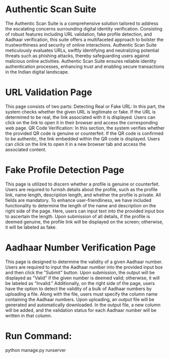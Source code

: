 # Authentic Scan Suite
The Authentic Scan Suite is a comprehensive solution tailored to address the escalating concerns surrounding digital identity verification. Consisting of robust features including URL validation, fake profile detection, and Aadhaar verification, this suite offers a multifaceted approach to bolster the trustworthiness and security of online interactions. Authentic Scan Suite meticulously evaluates URLs, swiftly identifying and neutralizing potential threats such as phishing attacks, thereby safeguarding users against malicious online activities. Authentic Scan Suite ensures reliable identity authentication processes, enhancing trust and enabling secure transactions in the Indian digital landscape.
# URL Validation Page
This page consists of two parts:
Detecting Real or Fake URL: In this part, the system checks whether the given URL is legitimate or fake. If the URL is determined to be real, the link associated with it is displayed. Users can click on the link to open it in their browser and access the corresponding web page.
QR Code Verification: In this section, the system verifies whether the provided QR code is genuine or counterfeit. If the QR code is confirmed to be authentic, the link embedded within the QR code is displayed. Users can click on the link to open it in a new browser tab and access the associated content.
# Fake Profile Detection Page
This page is utilized to discern whether a profile is genuine or counterfeit. Users are required to furnish details about the profile, such as the profile link, name length, description length, and whether the profile is private. All fields are mandatory. To enhance user-friendliness, we have included functionality to determine the length of the name and description on the right side of the page. Here, users can input text into the provided input box to ascertain the length. Upon submission of all details, if the profile is deemed genuine, the profile link will be displayed on the screen; otherwise, it will be labeled as fake.
# Aadhaar Number Verification Page
This page is designed to determine the validity of a given Aadhaar number. Users are required to input the Aadhaar number into the provided input box and then click the "Submit" button. Upon submission, the output will be displayed as "Valid" if the given number is deemed valid; otherwise, it will be labeled as "Invalid." Additionally, on the right side of the page, users have the option to detect the validity of a bulk of Aadhaar numbers by uploading a file. Along with the file, users must specify the column name containing the Aadhaar numbers. Upon uploading, an output file will be generated and automatically downloaded. In the output file, a new column will be added, and the validation status for each Aadhaar number will be written in that column.
# Run Command:
python manage.py runserver
